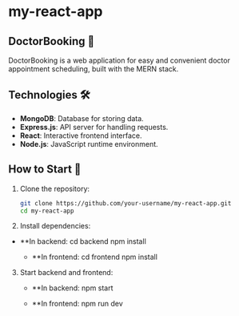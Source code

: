 # my-react-app

## DoctorBooking 🏥
DoctorBooking is a web application for easy and convenient doctor appointment scheduling, built with the MERN stack.

## Technologies 🛠️
- **MongoDB**: Database for storing data.
- **Express.js**: API server for handling requests.
- **React**: Interactive frontend interface.
- **Node.js**: JavaScript runtime environment.

## How to Start 🚀
1. Clone the repository:
   ```bash
   git clone https://github.com/your-username/my-react-app.git
   cd my-react-app

2. Install dependencies:
- **In backend:
    cd backend
    npm install

   - **In frontend:
     cd frontend
     npm install

3. Start backend and frontend:
   - **In backend:
    npm start
   
   - **In frontend:
    npm run dev
